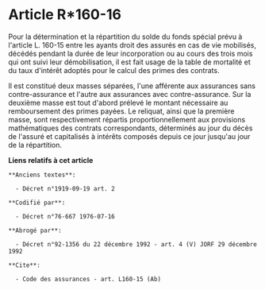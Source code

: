 # Article R*160-16

Pour la détermination et la répartition du solde du fonds spécial prévu à l'article L. 160-15 entre les ayants droit des
assurés en cas de vie mobilisés, décédés pendant la durée de leur incorporation ou au cours des trois mois qui ont suivi leur
démobilisation, il est fait usage de la table de mortalité et du taux d'intérêt adoptés pour le calcul des primes des
contrats. 

Il est constitué deux masses séparées, l'une afférente aux assurances sans contre-assurance et l'autre aux assurances avec
contre-assurance. Sur la deuxième masse est tout d'abord prélevé le montant nécessaire au remboursement des primes payées. Le
reliquat, ainsi que la première masse, sont respectivement répartis proportionnellement aux provisions mathématiques des
contrats correspondants, déterminés au jour du décès de l'assuré et capitalisés à intérêts composés depuis ce jour jusqu'au
jour de la répartition.

**Liens relatifs à cet article**

	**Anciens textes**:

	  - Décret n°1919-09-19 art. 2

	**Codifié par**:

	  - Décret n°76-667 1976-07-16

	**Abrogé par**:

	  - Décret n°92-1356 du 22 décembre 1992 - art. 4 (V) JORF 29 décembre 1992

	**Cite**:

	  - Code des assurances - art. L160-15 (Ab)
